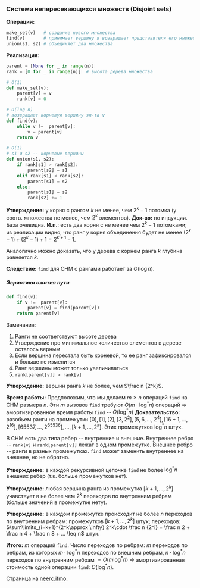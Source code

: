### Система непересекающихся множеств (Disjoint sets)

**Операции:**
```python
make_set(v)   # создание нового множества
find(v)       # принимает вершину и возвращает представителя его множества
union(s1, s2) # объединяет два множества
```

**Реализация:**
```python
parent = [None for _ in range(n)]
rank = [0 for _ in range(n)]  # высота дерева множества

# O(1)
def make_set(v):
    parent[v] = v
    rank[v] = 0

# O(log n)
# возвращает корневую вершину эл-та v
def find(v):
    while v !=  parent[v]:
        v = parent[v]
    return v

# O(1)
# s1 и s2 -- корневые вершины
def union(s1, s2):
    if rank[s1] > rank[s2]:
        parent[s2] = s1
    elif rank[s1] < rank[s2]:
        parent[s1] = s2
    else:
        parent[s1] = s2
        rank[s2] += 1
```

**Утверждение:** у корня с рангом $k$ не менее, чем $2^k-1$ потомка (у соотв. множества не менее, чем $2^k$ элементов).
**Док-во:** по индукции. База очевидна. **И.п.**: есть два корня с не менее чем $2^k-1$ потомками; из реализации видно, что ранг у корня объединения будет не менее $(2^k-1) + (2^k-1) + 1 = 2^{k+1} - 1$.

Аналогично можно доказать, что у дерева с корнем ранга $k$ глубина равняется $k$.

**Следствие:** `find` для СНМ с рангами работает за $O(\log n)$.

##### Эвристика сжатия пути

```python
def find(v):
    if v !=  parent[v]:
        parent[v] = find(parent[v])
    return parent[v]
```

Замечания:
1. Ранги не соответствуют высоте дерева
2. Утверждение про минимальное количество элементов в дереве осталось верным
3. Если вершина перестала быть корневой, то ее ранг зафиксировался и больше не изменится
4. Ранг вершины может только увеличиваться
5. `rank[parent[v]] > rank[v]`

**Утверждение:** вершин ранга $k$ не более, чем $\frac n {2^k}$.

**Время работы:** Предположим, что мы делаем $m\geq n$ операций `find` на СНМ размера $n$. Эти $m$ вызовов `find` требуют $O(m\cdot\log^* n)$ операций $\Rightarrow$ амортизированное время работы `find` -- $O(\log^* n)$
**Доказательство:** разобьем ранги на промежутки $[0], [1], [2], [3, 2^2], [5, 6,..., 2^4], [16+1,...,2^{16}], [65537,...,2^{65536}],...,[k+1,...,2^k]$.
Этих промежутков $\log^* n$ штук.

В СНМ есть два типа ребер -- внутренние и внешние. Внутреннее ребро -- `rank[v]` и `rank[parent[v]]` лежат в одном промежутке. Внешнее ребро -- ранги в разных промежутках.
`find` может заменить внутреннее на внешнее, но не обратно.

**Утверждение:** в каждой рекурсивной цепочке `find` не более $\log^* n$ внешних ребер (т.к. больше промежутков нет).

**Утверждение:** любая вершина ранга из промежутка $[k+1,...,2^k]$ учавствует в не более чем $2^k$ переходов по внутренним ребрам (больше значений в промежутке нету).

**Утверждение:** в каждом промежутке происходит не более $n$ переходов по внутренним ребрам: промежутков $[k+1,...,2^k]$ штук; переходов: $\sum\limits_{i=k+1}^{2^k\approx \infty} 2^k\cdot \frac n {2^i} = \frac n 2 + \frac n 4 + \frac n 8 + ... \leq n$ штук.

**Итого:** $m$ операций `find`.
Число переходов по ребрам: $m$ переходов по ребрам, из которых $m\cdot\log^* n$ переходов по внешним ребрам, $n\cdot\log^* n$ переходов по внутренним ребрам $=O(m\log^* n)\ \Rightarrow$ амортизированная стоимость одной операции `find`: $O(\log^* n)$.

Страница на [neerc.ifmo](http://neerc.ifmo.ru/wiki/index.php?title=%D0%A1%D0%9D%D0%9C_(%D1%80%D0%B5%D0%B0%D0%BB%D0%B8%D0%B7%D0%B0%D1%86%D0%B8%D1%8F_%D1%81_%D0%BF%D0%BE%D0%BC%D0%BE%D1%89%D1%8C%D1%8E_%D0%BB%D0%B5%D1%81%D0%B0_%D0%BA%D0%BE%D1%80%D0%BD%D0%B5%D0%B2%D1%8B%D1%85_%D0%B4%D0%B5%D1%80%D0%B5%D0%B2%D1%8C%D0%B5%D0%B2)).
